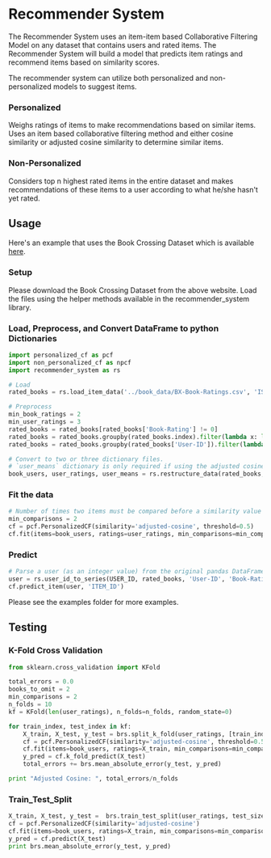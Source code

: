 # Recommender System

The Recommender System uses an item-item based Collaborative Filtering Model on any dataset that contains users and rated items. The Recommender System will build a model that predicts item ratings and recommend items based on similarity scores.

The recommender system can utilize both personalized and non-personalized models to suggest items.

### Personalized

Weighs ratings of items to make recommendations based on similar items. Uses an item based collaborative filtering method and either cosine similarity or adjusted cosine similarity to determine similar items.

### Non-Personalized

Considers top n highest rated items in the entire dataset and makes recommendations of these items to a user according to what he/she hasn't yet rated.

## Usage

Here's an example that uses the Book Crossing Dataset which is available [here](http://www2.informatik.uni-freiburg.de/~cziegler/BX/).

### Setup

Please download the Book Crossing Dataset from the above website. Load the files using the helper methods available in the recommender_system library.

### Load, Preprocess, and Convert DataFrame to python Dictionaries

```python
import personalized_cf as pcf
import non_personalized_cf as npcf
import recommender_system as rs

# Load
rated_books = rs.load_item_data('../book_data/BX-Book-Ratings.csv', 'ISBN')

# Preprocess
min_book_ratings = 2
min_user_ratings = 3
rated_books = rated_books[rated_books['Book-Rating'] != 0]
rated_books = rated_books.groupby(rated_books.index).filter(lambda x: len(x) >= min_book_ratings)
rated_books = rated_books.groupby(rated_books['User-ID']).filter(lambda x: len(x) >= min_user_ratings)

# Convert to two or three dictionary files. 
# `user_means` dictionary is only required if using the adjusted cosine similarity function.
book_users, user_ratings, user_means = rs.restructure_data(rated_books, 'User-ID', 'Book-Rating', True)
```

### Fit the data

```python
# Number of times two items must be compared before a similarity value can be calculated
min_comparisons = 2
cf = pcf.PersonalizedCF(similarity='adjusted-cosine', threshold=0.5)
cf.fit(items=book_users, ratings=user_ratings, min_comparisons=min_comparisons, means=user_means)
```

### Predict

```python
# Parse a user (as an integer value) from the original pandas DataFrame to a pandas Series
user = rs.user_id_to_series(USER_ID, rated_books, 'User-ID', 'Book-Rating')
cf.predict_item(user, 'ITEM_ID')
```

Please see the examples folder for more examples.

## Testing

### K-Fold Cross Validation

```python
from sklearn.cross_validation import KFold

total_errors = 0.0
books_to_omit = 2
min_comparisons = 2
n_folds = 10
kf = KFold(len(user_ratings), n_folds=n_folds, random_state=0)

for train_index, test_index in kf:
    X_train, X_test, y_test = brs.split_k_fold(user_ratings, [train_index, test_index], books_to_omit)
    cf = pcf.PersonalizedCF(similarity='adjusted-cosine', threshold=0.5)
    cf.fit(items=book_users, ratings=X_train, min_comparisons=min_comparisons, means=user_means)
    y_pred = cf.k_fold_predict(X_test)
    total_errors += brs.mean_absolute_error(y_test, y_pred)

print "Adjusted Cosine: ", total_errors/n_folds
```

### Train_Test_Split

```python
X_train, X_test, y_test =  brs.train_test_split(user_ratings, test_size=0.2, random_state=0)
cf = pcf.PersonalizedCF(similarity='adjusted-cosine')
cf.fit(items=book_users, ratings=X_train, min_comparisons=min_comparisons, means=user_means)
y_pred = cf.predict(X_test)
print brs.mean_absolute_error(y_test, y_pred)
```
